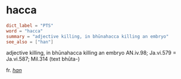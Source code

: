 # hacca

``` toml
dict_label = "PTS"
word = "hacca"
summary = "adjective killing, in bhūnahacca killing an embryo"
see_also = ["han"]
```

adjective killing, in bhūnahacca killing an embryo AN.iv.98; Ja.vi.579 = Ja.vi.587; Mil.314 (text bhūta\-)

fr. *[han](han.md)*

